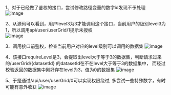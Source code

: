 1、对于已经做了鉴权的接口，尝试修改路径变量的数字id发现不予处理  
![image](https://github.com/hbdxmz/BugHuntCase/assets/94107024/627f495c-de7e-4ce6-b3e3-cc444cded4fa)

2、从源码可以看到，用户level3为3才能调用这个接口，当前用户的级别level3为1，所以调用api/user/userGrid/1提示未授权  
![image](https://github.com/hbdxmz/BugHuntCase/assets/94107024/28868bb6-5893-49a9-91c7-8d0a62587d75)

3、调用接口前鉴权，检查当前用户对应的level级别可以调用的数据集
![image](https://github.com/hbdxmz/BugHuntCase/assets/94107024/1ad93f49-673d-4280-9ef2-90748d82bc3c)

4、该接口requireLevel是3，会提取出level大于等于3的数据集，判断请求过来的/userGrid/{datasetId} 的datasetId在不在level大于等于3的数据集中，
而经过校验返回的数据集中刚好存在level为3，值为0的数据集
![image](https://github.com/hbdxmz/BugHuntCase/assets/94107024/3eade02d-4432-4228-8f4e-83a5590f6a5e)


5、于是通过/api/user/userGrid/0可以实现权限绕过, 多尝试一些特殊数字，有时可能有意外收获
![image](https://github.com/hbdxmz/BugHuntCase/assets/94107024/267fa9a3-9e6f-477a-b32f-107a487c8f00)
